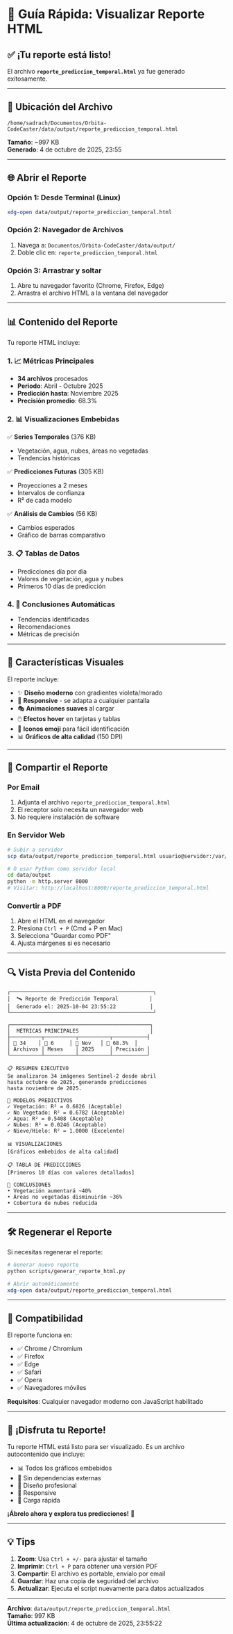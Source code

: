 # 🚀 Guía Rápida: Visualizar Reporte HTML

## ✅ ¡Tu reporte está listo!

El archivo **`reporte_prediccion_temporal.html`** ya fue generado exitosamente.

---

## 📍 Ubicación del Archivo

```
/home/sadrach/Documentos/Orbita-CodeCaster/data/output/reporte_prediccion_temporal.html
```

**Tamaño**: ~997 KB  
**Generado**: 4 de octubre de 2025, 23:55

---

## 🌐 Abrir el Reporte

### Opción 1: Desde Terminal (Linux)

```bash
xdg-open data/output/reporte_prediccion_temporal.html
```

### Opción 2: Navegador de Archivos

1. Navega a: `Documentos/Orbita-CodeCaster/data/output/`
2. Doble clic en: `reporte_prediccion_temporal.html`

### Opción 3: Arrastrar y soltar

1. Abre tu navegador favorito (Chrome, Firefox, Edge)
2. Arrastra el archivo HTML a la ventana del navegador

---

## 📊 Contenido del Reporte

Tu reporte HTML incluye:

### 1. 📈 Métricas Principales

- **34 archivos** procesados
- **Periodo**: Abril - Octubre 2025
- **Predicción hasta**: Noviembre 2025
- **Precisión promedio**: 68.3%

### 2. 📊 Visualizaciones Embebidas

✅ **Series Temporales** (376 KB)

- Vegetación, agua, nubes, áreas no vegetadas
- Tendencias históricas

✅ **Predicciones Futuras** (305 KB)

- Proyecciones a 2 meses
- Intervalos de confianza
- R² de cada modelo

✅ **Análisis de Cambios** (56 KB)

- Cambios esperados
- Gráfico de barras comparativo

### 3. 📋 Tablas de Datos

- Predicciones día por día
- Valores de vegetación, agua y nubes
- Primeros 10 días de predicción

### 4. 🎯 Conclusiones Automáticas

- Tendencias identificadas
- Recomendaciones
- Métricas de precisión

---

## 🎨 Características Visuales

El reporte incluye:

- ✨ **Diseño moderno** con gradientes violeta/morado
- 📱 **Responsive** - se adapta a cualquier pantalla
- 🎭 **Animaciones suaves** al cargar
- 🖱️ **Efectos hover** en tarjetas y tablas
- 🎨 **Iconos emoji** para fácil identificación
- 📊 **Gráficos de alta calidad** (150 DPI)

---

## 💾 Compartir el Reporte

### Por Email

1. Adjunta el archivo `reporte_prediccion_temporal.html`
2. El receptor solo necesita un navegador web
3. No requiere instalación de software

### En Servidor Web

```bash
# Subir a servidor
scp data/output/reporte_prediccion_temporal.html usuario@servidor:/var/www/html/

# O usar Python como servidor local
cd data/output
python -m http.server 8000
# Visitar: http://localhost:8000/reporte_prediccion_temporal.html
```

### Convertir a PDF

1. Abre el HTML en el navegador
2. Presiona `Ctrl + P` (Cmd + P en Mac)
3. Selecciona "Guardar como PDF"
4. Ajusta márgenes si es necesario

---

## 🔍 Vista Previa del Contenido

```
┌──────────────────────────────────────────────┐
│  🛰️ Reporte de Predicción Temporal          │
│  Generado el: 2025-10-04 23:55:22           │
└──────────────────────────────────────────────┘

┌─────────────────────────────────────────────┐
│  MÉTRICAS PRINCIPALES                       │
├──────────┬──────────┬──────────┬───────────┤
│ 📁 34    │ 📅 6     │ 🔮 Nov   │ 🎯 68.3%  │
│ Archivos │ Meses    │ 2025     │ Precisión │
└──────────┴──────────┴──────────┴───────────┘

📋 RESUMEN EJECUTIVO
Se analizaron 34 imágenes Sentinel-2 desde abril
hasta octubre de 2025, generando predicciones
hasta noviembre de 2025.

🤖 MODELOS PREDICTIVOS
✓ Vegetación: R² = 0.6826 (Aceptable)
✓ No Vegetado: R² = 0.6782 (Aceptable)
✓ Agua: R² = 0.5408 (Aceptable)
✓ Nubes: R² = 0.0246 (Aceptable)
✓ Nieve/Hielo: R² = 1.0000 (Excelente)

📊 VISUALIZACIONES
[Gráficos embebidos de alta calidad]

📋 TABLA DE PREDICCIONES
[Primeros 10 días con valores detallados]

🎯 CONCLUSIONES
• Vegetación aumentará ~40%
• Áreas no vegetadas disminuirán ~36%
• Cobertura de nubes reducida
```

---

## 🛠️ Regenerar el Reporte

Si necesitas regenerar el reporte:

```bash
# Generar nuevo reporte
python scripts/generar_reporte_html.py

# Abrir automáticamente
xdg-open data/output/reporte_prediccion_temporal.html
```

---

## 📱 Compatibilidad

El reporte funciona en:

- ✅ Chrome / Chromium
- ✅ Firefox
- ✅ Edge
- ✅ Safari
- ✅ Opera
- ✅ Navegadores móviles

**Requisitos**: Cualquier navegador moderno con JavaScript habilitado

---

## 🎉 ¡Disfruta tu Reporte!

Tu reporte HTML está listo para ser visualizado. Es un archivo autocontenido que incluye:

- 📊 Todos los gráficos embebidos
- 💾 Sin dependencias externas
- 🎨 Diseño profesional
- 📱 Responsive
- 🚀 Carga rápida

**¡Ábrelo ahora y explora tus predicciones!** 🌟

---

## 💡 Tips

1. **Zoom**: Usa `Ctrl + +/-` para ajustar el tamaño
2. **Imprimir**: `Ctrl + P` para obtener una versión PDF
3. **Compartir**: El archivo es portable, envíalo por email
4. **Guardar**: Haz una copia de seguridad del archivo
5. **Actualizar**: Ejecuta el script nuevamente para datos actualizados

---

**Archivo**: `data/output/reporte_prediccion_temporal.html`  
**Tamaño**: 997 KB  
**Última actualización**: 4 de octubre de 2025, 23:55:22
